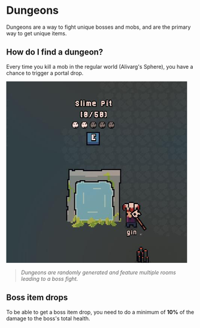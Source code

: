 # Dungeons
Dungeons are a way to fight unique bosses and mobs, and are the primary way to get unique items.

## How do I find a dungeon?
Every time you kill a mob in the regular world (Alivarg's Sphere), you have a chance to trigger a portal drop.

![Dungeon](../images/dungeon.jpg)
> *Dungeons are randomly generated and feature multiple rooms leading to a boss fight.*

## Boss item drops
To be able to get a boss item drop, you need to do a minimum of **10%** of the damage to the boss's total health.